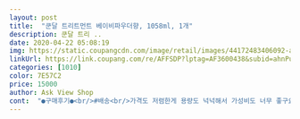 ```yaml
---
layout: post 
title:  "쿤달 트리트먼트 베이비파우더향, 1058ml, 1개" 
description: 쿤달 트리 ..
date: 2020-04-22 05:08:19 
img: https://static.coupangcdn.com/image/retail/images/44172483406092-a497e6a7-b0a3-47fb-990b-0c5a79c2acdc.jpg 
linkUrl: https://link.coupang.com/re/AFFSDP?lptag=AF3600438&subid=ahnPublicAsk&pageKey=10349028&itemId=752006598&vendorItemId=4899587565&traceid=V0-113-b5d8159a4cb9bd6f 
categories: [1010] 
color: 7E57C2 
price: 15000 
author: Ask View Shop 
cont:  "●구매후기●<br/>#배송<br/>가격도 저렴한게 용량도 넉넉해서 가성비도 너무 좋구요!!!!!!<br/>가끔 코에 머리카락 대고 킁킁 맡으면 냄새가 아주 기절이에요!!!!<br/>가끔은 저녁에 머리를 감는데 아침까지<br/>거기다가 쿤달 헤어세럼까지 같이 쓰니까 머리카락 관리는 뭐 미용실 안가도 될 정도네요!<br/>고데기를 자주 해서 그런지<br/>곱슬머리용으로 탱글엔젤만 사용하는데 이거 사용하니 가끔 꼬리빗으로 빗어도 끊김이 없어요 ㅎㅎㅎ<br/>그냥 사용해도 좋지만 200% 사용 꿀팁을 좀 알려드리자면<br/>그래서 다른 향기 쓰다가도<br/>그런 트리트먼트입니다 ㅋㅋ<br/>그런데 이거 사용한 뒤로 엄청 개선됐어요!!!!!!<br/>그리고 부드럽게 행궈내면 머리에서 아주 윤기가 흐릅니다!!!!<br/>그리고 샴푸랑 트리트먼트 향기를 맞춰서 같이 쓰니<br/>그리고 저녁이 되어도 떡짐이 없어서 머리에서 떡진 냄새도 않나고<br/>그리고 향기가 다양해서 고르는 맛도 있고 질릴 일도 없어요! ㅎㅎㅎㅎ<br/>꼬리빗으로 머리를 빗으면 머리가 아주 끊기고 난리도 아니여서<br/>꼭 다시 베이비파우더로 돌아와요 ㅋㅋ<br/>냄새도 좋고 기능도 너무너무 좋아요!!!! 앞으로도 이것만 쓸래요!!!!<br/>다 쓰면 또 구매하러 올게요!  쿤달 트리트먼트 진짜 마약트리트먼트 인듯 !!!!<br/>더운 날씨에도 부담스럽지 않고<br/>또 구매했어요!<br/>많이 사용해도 떡지지도 않는게 데일리 트리트먼트로 완전 강추입니다 ㅎㅎ!<br/>머리 손질도 이전보다 엄청 쉬워지는게<br/>머리가 개선되기 보다는 엄청 기름지고 떡져보이고 그랬는데<br/>머리가 개털이다 못해 빗자루 수준이였는데<br/>머리를 잘 묶고 다니는데 머리에 자국도 엄청 남았었거든요!!!!???<br/>머리에 남아있는 잔향도 엄청 오래가는거 같고<br/>머리에서 은은하게 베이비파우더향이 나기도 해요ㅋㅋ<br/>머리카락에 자연스런 볼륨도 생기는거 같고<br/>머리카락이 이전에는 끊기다 못해 부서지는 수준이었는데<br/>몇 통째 쓰는지 모르겠음!ㅋㅋ<br/>미역처럼 찰랑찰랑 거려요 ㅎㅎ 너무 만족 스러운 트리트먼트 ㅠㅠ ㅎㅎㅎ<br/>미용실에 갈 때마다 머리카락 관리 어떻게 하냐고<br/>배송은 로켓배송이라 하루만에 왔고 뽁뽁이에 잘 감싸져서 아주 안전하게 잘 도착했어요!<br/>베이비파우더로 시작했다가 장미향기 머스크향기 망고향기 여러가지 다 사용해봤는데<br/>빗질도 이전보다 엄청 쉬워졌어요ㅋㅋ<br/>사계절 내내 사용이 가능한 은은한 베이비파우더향임!ㅋㅋ<br/>새벽 1시쯤에 문 앞에 도착해있었음 ㅋㅋ<br/>새벽에 갑자기 도착했다고 문자가 와서 놀랬네요 ㅋㅋ<br/>샤워하기 전에 샴푸 먼저 하고<br/>수건으로 물기를 약간 닦은 다음 머리 끝쪽에<br/>쓰면 쓸수록 머리카락이 개선되는 느낌이라<br/>앞으로도 꾸준히 쓰려고 함!<br/>어쨋든 정말 써보면 왜 유명한지 알 수 있는<br/>언니랑 저랑 아주 극찬을 하는 트리트먼트에요ㅎㅎㅎ<br/>엄청 빨라요 진짜 ㅋㅋ<br/>오전에 트리트먼트 떨어진거 보고 바로 시켰는데<br/>오히려 머리카락에 좋은 냄새가 오래 남아서<br/>온가족이 이것만 써요ㅡㅡㅎㅎ<br/>완전 뭐 퀵배송 수준 ㅋㅋ<br/>요즘 이거쓰고 머리카락을 자꾸 만지게 되요!  부드러워진 머리카락이 신기해서요!<br/>욕 바가지를 먹었었는데<br/>유명한 트리트먼트 헤어팩 다 써봤지만 가격만 비싸고 머리 개선은 1도 못느꼈는데<br/>이거 사용한 뒤로<br/>이건 딱 머리가 적당히 건강해 보이게 만들어주는거 같아요ㅋㅋ<br/>이건 머리가 아주 찰랑찰랑거리고 차분해지는게 너무 좋아요!!!!!!<br/>이건 정말 앞으로도 쭉!!!!!! 사용할 트리트먼트입니다!!!!!!<br/>이걸로 엄청 개선됐어요~<br/>이래서 트리트먼트를 쓰는구나 싶음ㅋㅋ<br/>이번에는 다시 베이비파우더로 돌아왔어요 ㅎㅎㅎ<br/>이전에 잠깐 로레알꺼를 썼었는데<br/>이제는 끊김도 엄청 개선되고<br/>이제야 좀 머리 감는 맛이 나는거 같아요!!!!<br/>이제야 좀 사람머리 같다는 소리를 듣네요ㅋㅋ<br/>저는 베이비파우더가 저랑 제일 잘 맞는거 같음ㅋㅋ<br/>저는 요즘 친구들 만날 때마다 쿤달 트리트먼트 제발 써보라구 너무 좋다고 아주 광고를 하고다녀요 ㅎㅎ<br/>저희 가족은 유전 때문에 타고난 곱슬기가 있어서 분기별로 매직을 해야 할 정도인데 이거 엄청 좋아요 ㅎㅎ<br/>저희 가족은 평생 쓸 인생 트리트먼트에요 ㅎㅎ! 머리끝에 듬뿍 발라서 몇 분 지나고 씻어내면<br/>제가 하도 좋다고 해서 제 주위에 쿤달 트리트먼트 쓰는 사람만 7명이 넘어요 ㅡㅡㅎㅎ<br/>쿠팡 로켓배송답게 아주 빨리 도착했어요!<br/>탈색에 염색을 자주 하는 편이라 머리가 엄청 상하기도 하고<br/>탈색한 머리에 안성맞춤인 트리트먼트입니다!!!!!!!!<br/>트리트먼트 유목민에서 드디어 벗어났어요!!!!!<br/>트리트먼트를 듬뿍 짜서 발라주고 양치와 몸을 씻으면서 조금 방치해주세요!!!<br/>특히나 바람 많이 부는 날에는 향기가 코 끝에 닿는게 너무 좋아요ㅎㅎ<br/>향기 전부다 좋았지만 이번에는 베이비파우더가 끌리더라구요 ㅋㅋ<br/>향기는 정말 여러가지 다양하게 사용해봤지만<br/>향기도 더 풍성해지는 느김이구요!!!! 왜 마약트리트먼트라고 하는지 알겠네요!!!!<br/>향기도 머리 아프지 않게 아주 적당히 강한 향이고 내 머리에 향기도 오래 유지돼요! ㅎㅎ<br/>" 
---
```

